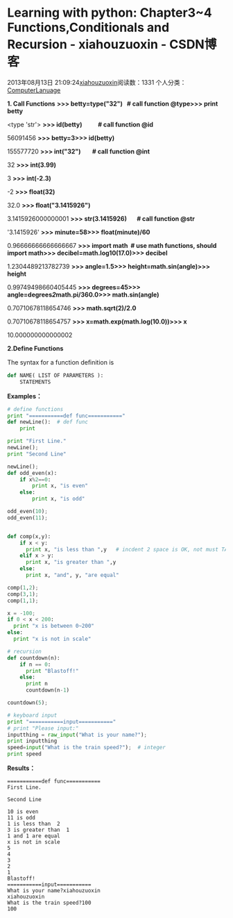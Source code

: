 # Learning with python: Chapter3~4 Functions,Conditionals and Recursion - xiahouzuoxin - CSDN博客





2013年08月13日 21:09:24[xiahouzuoxin](https://me.csdn.net/xiahouzuoxin)阅读数：1331
个人分类：[ComputerLanuage](https://blog.csdn.net/xiahouzuoxin/article/category/1172320)












**1. Call Functions**
**>>> betty=type("32")   # call function @type>>> print betty**

<type 'str'>
**>>> id(betty)           # call function @id**

56091456
**>>> betty=3>>> id(betty)**

155577720
**>>> int("32")        # call function @int**

32
**>>> int(3.99)**

3
**>>> int(-2.3)**

-2
**>>> float(32)**

32.0
**>>> float("3.1415926")**

3.1415926000000001
**>>> str(3.1415926)       # call function @str**

'3.1415926'
**>>> minute=58>>> float(minute)/60**

0.96666666666666667
**>>> import math  # use math functions, should import math>>> decibel=math.log10(17.0)>>> decibel**

1.2304489213782739
**>>> angle=1.5>>> height=math.sin(angle)>>> height**

0.99749498660405445
**>>> degrees=45>>> angle=degrees*2*math.pi/360.0>>> math.sin(angle)**

0.70710678118654746
**>>> math.sqrt(2)/2.0**

0.70710678118654757
**>>> x=math.exp(math.log(10.0))>>> x**

10.000000000000002




**2.Define Functions**

The syntax for a function deﬁnition is 


```python
def NAME( LIST OF PARAMETERS ):
    STATEMENTS
```




**Examples：**



```python
# define functions
print "===========def func==========="
def newLine():  # def func
	print

print "First Line."
newLine();
print "Second Line"

newLine();
def odd_even(x):
	if x%2==0:
		print x, "is even"
	else:
		print x, "is odd"

odd_even(10);
odd_even(11);


def comp(x,y):
	if x < y:  
	  print x, "is less than ",y   # incdent 2 space is OK, not must TAB
	elif x > y:
	  print x, "is greater than ",y
	else:
	  print x, "and", y, "are equal"

comp(1,2);
comp(3,1);
comp(1,1);

x = -100;
if 0 < x < 200:
  print "x is between 0~200"
else:
  print "x is not in scale"

# recursion
def countdown(n):
	if n == 0:
	  print "Blastoff!"
	else:
	  print n
	  countdown(n-1)

countdown(5);

# keyboard input
print "===========input==========="
# print "Please input:"
inputthing = raw_input("What is your name?");
print inputthing
speed=input("What is the train speed?");  # integer
print speed
```



**Results：**



```
===========def func===========
First Line.

Second Line

10 is even
11 is odd
1 is less than  2
3 is greater than  1
1 and 1 are equal
x is not in scale
5
4
3
2
1
Blastoff!
===========input===========
What is your name?xiahouzuoxin
xiahouzuoxin
What is the train speed?100
100
```





